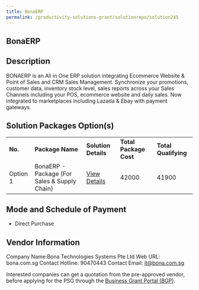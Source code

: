 ```yaml
---
title: BonaERP
permalink: /productivity-solutions-grant/solutionrepo/solution245
---
```


## BonaERP

## Description

BONAERP is an All in One ERP solution integrating Ecommerce Website & Point of Sales and CRM Sales Management.
Synchronize your promotions, customer data, inventory stock level, sales reports across your Sales Channels including your POS, ecommerce website and daily sales. Now integrated to marketplaces including Lazada & Ebay with payment gateways.

## Solution Packages Option(s)

<table>
<tr>
<td><b>No.</b></td>
<td><b>Package Name</b></td>
<td><b>Solution Details</b></td>
<td><b>Total Package Cost</b></td>
<td><b>Total Qualifying</b></td>
</tr>
<tr>
<td>Option 1</td>
<td>BonaERP - Package (For Sales & Supply Chain)</td>
<td><a href='https://www.gobusiness.gov.sg/images/psg/Desensitised_20190049_BONAERP_Annex_3_Part_45.pdf'>View Details</a></td>
<td>42000</td>
<td>41900</td>
</tr>
</table>

## Mode and Schedule of Payment

 - Direct Purchase

## Vendor Information

 Company Name:Bona Technologies Systems Pte Ltd 
Web URL: bona.com.sg 
Contact Hotline: 90470443 
Contact Email: it@bona.com.sg 


Interested companies can get a quotation from the pre-approved vendor, before applying for the PSG through the <a href='https://www.businessgrants.gov.sg/'>Business Grant Portal (BGP)</a>.
<script src="/jquery/resize-tables.js"></script>
